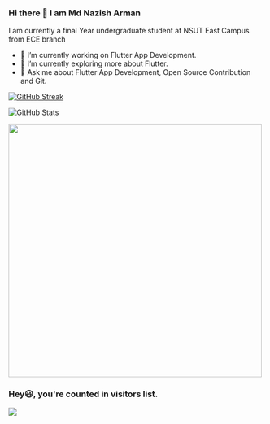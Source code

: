 ### Hi there 👋 I am Md Nazish Arman

I am currently a final Year undergraduate student at NSUT East Campus from ECE branch

- 🔭 I’m currently working on Flutter App Development.
- 🌱 I’m currently exploring more about Flutter.
- 💬 Ask me about Flutter App Development, Open Source Contribution and Git.

[![GitHub Streak](http://github-readme-streak-stats.herokuapp.com?user=mdnazisharman2803&theme=dracula&date_format=j%20M%5B%20Y%5D)](https://git.io/streak-stats)

![GitHub Stats](https://github-readme-stats.vercel.app/api?username=mdnazisharman2803&theme=radical&show_icons=true)

<div align="left">
<img src="https://github-readme-stats.vercel.app/api/top-langs/?username=mdnazisharman2803&layout=compact&theme=react&count_private=true" /width=498>
</div>

### Hey😃, you're counted  in visitors list. 

  <img src="https://profile-counter.glitch.me/mdnazisharman2803/count.svg" />
</div>
